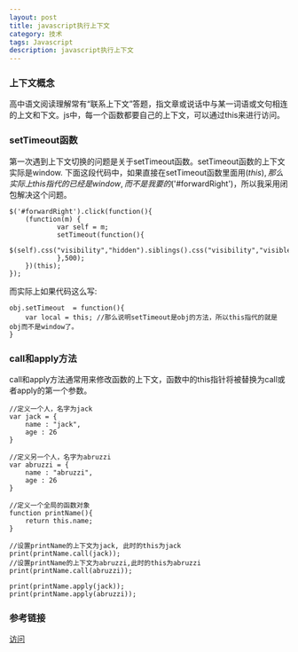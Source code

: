 ```yaml
---
layout: post
title: javascript执行上下文
category: 技术
tags: Javascript 
description: javascript执行上下文
---
```



### 上下文概念

高中语文阅读理解常有“联系上下文”答题，指文章或说话中与某一词语或文句相连的上文和下文。js中，每一个函数都要自己的上下文，可以通过this来进行访问。

### setTimeout函数
第一次遇到上下文切换的问题是关于setTimeout函数。setTimeout函数的上下文实际是window.
下面这段代码中，如果直接在setTimeout函数里面用$(this),那么实际上this指代的已经是window,而不是我要的$('#forwardRight')，所以我采用闭包解决这个问题。

	$('#forwardRight').click(function(){
        (function(m) {
        		var self = m;
	        	setTimeout(function(){
	        		$(self).css("visibility","hidden").siblings().css("visibility","visible");
	            },500);
        })(this);
    });
而实际上如果代码这么写:

	obj.setTimeout  = function(){
        var local = this; //那么说明setTimeout是obj的方法，所以this指代的就是obj而不是window了。
    } 
    
### call和apply方法
call和apply方法通常用来修改函数的上下文，函数中的this指针将被替换为call或者apply的第一个参数。
	
	//定义一个人，名字为jack
	var jack = {
   	 	name : "jack",
    	age : 26
	}
 
	//定义另一个人，名字为abruzzi
	var abruzzi = {
   	 	name : "abruzzi",
    	age : 26
	}
 
	//定义一个全局的函数对象
	function printName(){
    	return this.name;
	}
 
	//设置printName的上下文为jack, 此时的this为jack
	print(printName.call(jack));
	//设置printName的上下文为abruzzi,此时的this为abruzzi
	print(printName.call(abruzzi));
 
	print(printName.apply(jack));
	print(printName.apply(abruzzi));
	
	
### 参考链接
[访问](http://www.cnblogs.com/philzhou/p/3282216.html)

